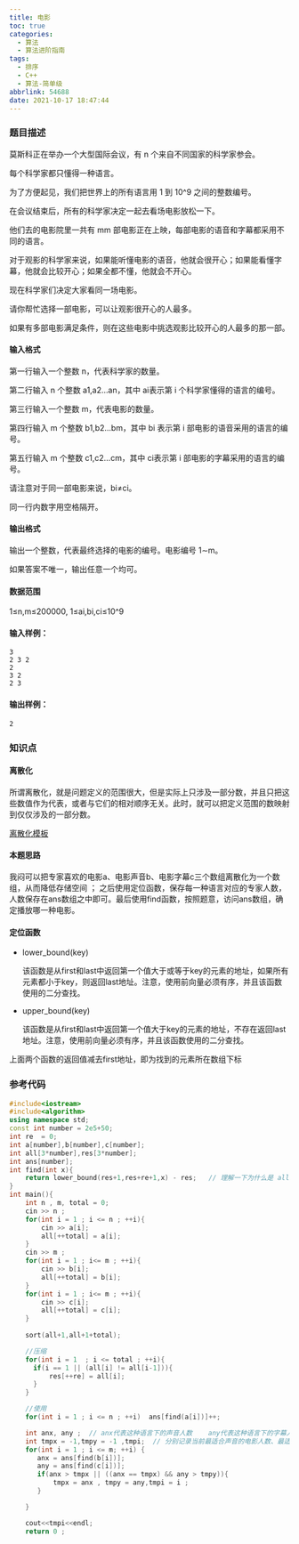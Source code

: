 ```yaml
---
title: 电影
toc: true
categories:
  - 算法
  - 算法进阶指南
tags:
  - 排序
  - C++
  - 算法-简单级
abbrlink: 54688
date: 2021-10-17 18:47:44
---
```


### 题目描述

莫斯科正在举办一个大型国际会议，有 n 个来自不同国家的科学家参会。<!-- more -->

每个科学家都只懂得一种语言。

为了方便起见，我们把世界上的所有语言用 1 到 10^9 之间的整数编号。

在会议结束后，所有的科学家决定一起去看场电影放松一下。

他们去的电影院里一共有 mm 部电影正在上映，每部电影的语音和字幕都采用不同的语言。

对于观影的科学家来说，如果能听懂电影的语音，他就会很开心；如果能看懂字幕，他就会比较开心；如果全都不懂，他就会不开心。

现在科学家们决定大家看同一场电影。

请你帮忙选择一部电影，可以让观影很开心的人最多。

如果有多部电影满足条件，则在这些电影中挑选观影比较开心的人最多的那一部。

#### 输入格式

第一行输入一个整数 n，代表科学家的数量。

第二行输入 n 个整数 a1,a2…an，其中 ai表示第 i 个科学家懂得的语言的编号。

第三行输入一个整数 m，代表电影的数量。

第四行输入 m 个整数 b1,b2…bm，其中 bi 表示第 i 部电影的语音采用的语言的编号。

第五行输入 m 个整数 c1,c2…cm，其中 ci表示第 i 部电影的字幕采用的语言的编号。

请注意对于同一部电影来说，bi≠ci。

同一行内数字用空格隔开。

#### 输出格式

输出一个整数，代表最终选择的电影的编号。电影编号 1∼m。

如果答案不唯一，输出任意一个均可。

#### 数据范围

1≤n,m≤200000,
1≤ai,bi,ci≤10^9

#### 输入样例：

```
3
2 3 2
2
3 2
2 3
```

#### 输出样例：

```
2
```

### 知识点

#### 离散化

   所谓离散化，就是问题定义的范围很大，但是实际上只涉及一部分数，并且只把这些数值作为代表，或者与它们的相对顺序无关。此时，就可以把定义范围的数映射到仅仅涉及的一部分数。

   [离散化模板](https://www.mckinleylu.com/2021/10/17/chi-san-hua-mo-ban/)

#### 本题思路

​    我闷可以把专家喜欢的电影a、电影声音b、电影字幕c三个数组离散化为一个数组，从而降低存储空间 ； 之后使用定位函数，保存每一种语言对应的专家人数，人数保存在ans数组之中即可。最后使用find函数，按照题意，访问ans数组，确定播放哪一种电影。

#### 定位函数

* lower_bound(key)   

  该函数是从first和last中返回第一个值大于或等于key的元素的地址，如果所有元素都小于key，则返回last地址。注意，使用前向量必须有序，并且该函数使用的二分查找。

* upper_bound(key)

  该函数是从first和last中返回第一个值大于key的元素的地址，不存在返回last地址。注意，使用前向量必须有序，并且该函数使用的二分查找。

上面两个函数的返回值减去first地址，即为找到的元素所在数组下标


### 参考代码

```c++
#include<iostream>
#include<algorithm>
using namespace std;
const int number = 2e5+50;
int re  = 0;
int a[number],b[number],c[number];
int all[3*number],res[3*number];
int ans[number];
int find(int x){
    return lower_bound(res+1,res+re+1,x) - res;   // 理解一下为什么是 all +re +1 , 是因为这个和v.end()一样，指向最有一个元素的下一个位置
}
int main(){
    int n , m, total = 0; 
    cin >> n ;
    for(int i = 1 ; i <= n ; ++i){
        cin >> a[i];
        all[++total] = a[i];
    }
    cin >> m ;
    for(int i = 1 ; i<= m ; ++i){
        cin >> b[i];
        all[++total] = b[i];
    }
    for(int i = 1 ; i<= m ; ++i){
        cin >> c[i];
        all[++total] = c[i];
    }
    
    sort(all+1,all+1+total);

    //压缩
    for(int i = 1  ; i <= total ; ++i){
      if(i == 1 || (all[i] != all[i-1])){
          res[++re] = all[i];
      }
    }   

    //使用
    for(int i = 1 ; i <= n ; ++i)  ans[find(a[i])]++;

    int anx, any ;  // anx代表这种语言下的声音人数    any代表这种语言下的字幕人数
    int tmpx = -1,tmpy = -1 ,tmpi;  // 分别记录当前最适合声音的电影人数、最适合字幕的电影人数以及电影编号
    for(int i = 1 ; i <= m; ++i) {
       anx = ans[find(b[i])];
       any = ans[find(c[i])];
       if(anx > tmpx || ((anx == tmpx) && any > tmpy)){
           tmpx = anx , tmpy = any,tmpi = i ;
       }

    }

    cout<<tmpi<<endl;
    return 0 ;
```



​	

​	
